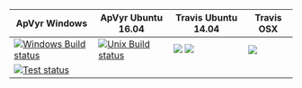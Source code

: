 | ApVyr Windows | ApVyr Ubuntu 16.04 | Travis Ubuntu 14.04| Travis OSX |
| ------------- | ------------- |------------- |------------- |
| [![Windows Build status](https://appveyor-matrix-badges.herokuapp.com/repos/dooglz/gpuvis-server/branch/master/1)](https://ci.appveyor.com/project/dooglz/gpuvis-server) | [![Unix Build status](https://appveyor-matrix-badges.herokuapp.com/repos/dooglz/gpuvis-server/branch/master/2)](https://ci.appveyor.com/project/dooglz/gpuvis-server) | [![](https://badges.herokuapp.com/travis/dooglz/gpuvis_server?env=CACHE_NAME=JOB1&label=clang-6)](https://travis-ci.org/dooglz/gpuvis_server) [![](https://badges.herokuapp.com/travis/dooglz/gpuvis_server?env=CACHE_NAME=JOB2&label=gcc-8)](https://travis-ci.org/dooglz/gpuvis_server)|[![](https://badges.herokuapp.com/travis/dooglz/gpuvis_server?env=CACHE_NAME=JOB0&label=osx)](https://travis-ci.org/dooglz/gpuvis_server) | 
| [![Test status](http://teststatusbadge.azurewebsites.net/api/status/dooglz/gpuvis-server)](https://ci.appveyor.com/project/dooglz/gpuvis-server) | | | |



